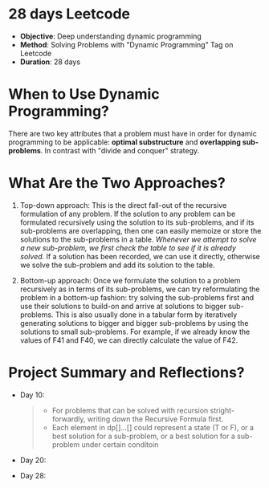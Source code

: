 # 28 days Leetcode
- **Objective**: Deep understanding dynamic programming
- **Method**: Solving Problems with "Dynamic Programming" Tag on Leetcode
- **Duration**: 28 days

# When to Use Dynamic Programming?

There are two key attributes that a problem must have in order for dynamic programming to be applicable: **optimal substructure** and **overlapping sub-problems**. In contrast with "divide and conquer" strategy. 

# What Are the Two Approaches?
1. Top-down approach: This is the direct fall-out of the recursive formulation of any problem. If the solution to any problem can be formulated recursively using the solution to its sub-problems, and if its sub-problems are overlapping, then one can easily memoize or store the solutions to the sub-problems in a table. _Whenever we attempt to solve a new sub-problem, we first check the table to see if it is already solved._ If a solution has been recorded, we can use it directly, otherwise we solve the sub-problem and add its solution to the table.

2. Bottom-up approach: Once we formulate the solution to a problem recursively as in terms of its sub-problems, we can try reformulating the problem in a bottom-up fashion: try solving the sub-problems first and use their solutions to build-on and arrive at solutions to bigger sub-problems. This is also usually done in a tabular form by iteratively generating solutions to bigger and bigger sub-problems by using the solutions to small sub-problems. For example, if we already know the values of F41 and F40, we can directly calculate the value of F42.

# Project Summary and Reflections? 
- Day 10: 
  > - For problems that can be solved with recursion stright-forwardly, writing down the Recursive Formula first. 
  > - Each element in dp[]...[] could represent a state (T or F), or a best solution for a sub-problem,  or a best solution for a sub-problem under certain conditoin 
   
- Day 20:
- Day 28:
